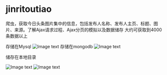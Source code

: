 # jinritoutiao
爬虫，获取今日头条图片集中的信息，包括发布人名称、发布人主页、标题、图片、来源。了解Ajax请求过程、Ajax分页的模拟以及数据储存
大约可获取到4000条数据以上

存储在Mysql
![Image text](https://raw.github.com/ylpxzx/jinritoutiao/master/img/4.png)
存储在mongodb
![Image text](https://raw.github.com/ylpxzx/jinritoutiao/master/img/3.png)

储存在本地目录

![Image text](https://raw.github.com/ylpxzx/jinritoutiao/master/img/1.png)
![Image text](https://raw.github.com/ylpxzx/jinritoutiao/master/img/2.png)

